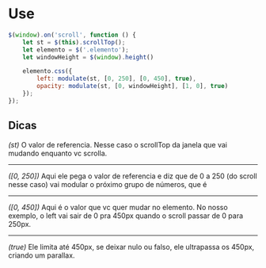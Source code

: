 # Use

```js
$(window).on('scroll', function () {
    let st = $(this).scrollTop();
    let elemento = $('.elemento');
    let windowHeight = $(window).height()

    elemento.css({
        left: modulate(st, [0, 250], [0, 450], true),
        opacity: modulate(st, [0, windowHeight], [1, 0], true)
    });
});

```

## Dicas

*(st)*
O valor de referencia. Nesse caso o scrollTop da janela que vai mudando enquanto vc scrolla.
___

*([0, 250])*
Aqui ele pega o valor de referencia e diz que de 0 a 250 (do scroll nesse caso) vai modular o próximo grupo de números, que é
___

*([0, 450])*
Aqui é o valor que vc quer mudar no elemento. No nosso exemplo, o left vai sair de 0 pra 450px quando o scroll passar de 0 para 250px.
___

*(true)*
Ele limita até 450px, se deixar nulo ou falso, ele ultrapassa os 450px, criando um parallax.
